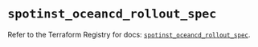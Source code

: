 # `spotinst_oceancd_rollout_spec`

Refer to the Terraform Registry for docs: [`spotinst_oceancd_rollout_spec`](https://registry.terraform.io/providers/spotinst/spotinst/1.228.0/docs/resources/oceancd_rollout_spec).
